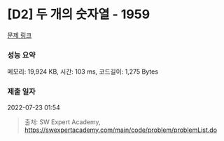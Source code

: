 # [D2] 두 개의 숫자열 - 1959 

[문제 링크](https://swexpertacademy.com/main/code/problem/problemDetail.do?contestProbId=AV5PpoFaAS4DFAUq) 

### 성능 요약

메모리: 19,924 KB, 시간: 103 ms, 코드길이: 1,275 Bytes

### 제출 일자

2022-07-23 01:54



> 출처: SW Expert Academy, https://swexpertacademy.com/main/code/problem/problemList.do